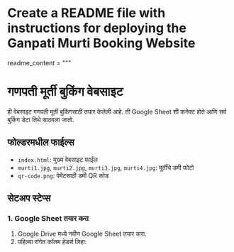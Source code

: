 # Create a README file with instructions for deploying the Ganpati Murti Booking Website

readme_content = """
# गणपती मूर्ती बुकिंग वेबसाइट

ही वेबसाइट गणपती मूर्ती बुकिंगसाठी तयार केलेली आहे. ती Google Sheet शी कनेक्ट होते आणि सर्व बुकिंग डेटा तिथे साठवला जातो.

## फोल्डरमधील फाईल्स
- `index.html`: मुख्य वेबसाइट फाईल
- `murti1.jpg`, `murti2.jpg`, `murti3.jpg`, `murti4.jpg`: मूर्तींचे डमी फोटो
- `qr-code.png`: पेमेंटसाठी डमी QR कोड

## सेटअप स्टेप्स

### 1. Google Sheet तयार करा
1. Google Drive मध्ये नवीन Google Sheet तयार करा.
2. पहिल्या रांगेत कॉलम हेडर्स लिहा:

